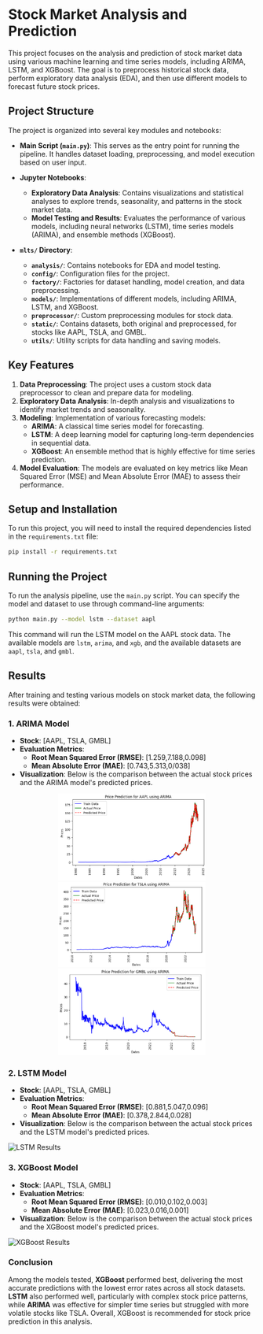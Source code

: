 
# Stock Market Analysis and Prediction

This project focuses on the analysis and prediction of stock market data using various machine learning and time series models, including ARIMA, LSTM, and XGBoost. The goal is to preprocess historical stock data, perform exploratory data analysis (EDA), and then use different models to forecast future stock prices.

## Project Structure

The project is organized into several key modules and notebooks:

- **Main Script (`main.py`)**: This serves as the entry point for running the pipeline. It handles dataset loading, preprocessing, and model execution based on user input.
  
- **Jupyter Notebooks**:
  - **Exploratory Data Analysis**: Contains visualizations and statistical analyses to explore trends, seasonality, and patterns in the stock market data.
  - **Model Testing and Results**: Evaluates the performance of various models, including neural networks (LSTM), time series models (ARIMA), and ensemble methods (XGBoost).

- **`mlts/` Directory**: 
  - **`analysis/`**: Contains notebooks for EDA and model testing.
  - **`config/`**: Configuration files for the project.
  - **`factory/`**: Factories for dataset handling, model creation, and data preprocessing.
  - **`models/`**: Implementations of different models, including ARIMA, LSTM, and XGBoost.
  - **`preprocessor/`**: Custom preprocessing modules for stock data.
  - **`static/`**: Contains datasets, both original and preprocessed, for stocks like AAPL, TSLA, and GMBL.
  - **`utils/`**: Utility scripts for data handling and saving models.

## Key Features

1. **Data Preprocessing**: The project uses a custom stock data preprocessor to clean and prepare data for modeling.
2. **Exploratory Data Analysis**: In-depth analysis and visualizations to identify market trends and seasonality.
3. **Modeling**: Implementation of various forecasting models:
   - **ARIMA**: A classical time series model for forecasting.
   - **LSTM**: A deep learning model for capturing long-term dependencies in sequential data.
   - **XGBoost**: An ensemble method that is highly effective for time series prediction.
4. **Model Evaluation**: The models are evaluated on key metrics like Mean Squared Error (MSE) and Mean Absolute Error (MAE) to assess their performance.

## Setup and Installation

To run this project, you will need to install the required dependencies listed in the `requirements.txt` file:

```bash
pip install -r requirements.txt
```

## Running the Project

To run the analysis pipeline, use the `main.py` script. You can specify the model and dataset to use through command-line arguments:

```bash
python main.py --model lstm --dataset aapl
```

This command will run the LSTM model on the AAPL stock data. The available models are `lstm`, `arima`, and `xgb`, and the available datasets are `aapl`, `tsla`, and `gmbl`.

## Results

After training and testing various models on stock market data, the following results were obtained:

### 1. **ARIMA Model**
   - **Stock**: [AAPL, TSLA, GMBL]
   - **Evaluation Metrics**:
     - **Root Mean Squared Error (RMSE)**: [1.259,7.188,0.098]
     - **Mean Absolute Error (MAE)**: [0.743,5.313,0/038]
   - **Visualization**: Below is the comparison between the actual stock prices and the ARIMA model's predicted prices.

 <p align="center">
     <img src="results/arima_aapl.png" alt="ARIMA Results AAPL" width="300"/>
     <img src="results/arima_tsla.png" alt="ARIMA Results TSLA" width="300"/>
     <img src="results/arima_gmbl.png" alt="ARIMA Results GMBL" width="300"/>
   </p>
   
### 2. **LSTM Model**
   - **Stock**: [AAPL, TSLA, GMBL]
   - **Evaluation Metrics**:
     - **Root Mean Squared Error (RMSE)**: [0.881,5.047,0.096]
     - **Mean Absolute Error (MAE)**: [0.378,2.844,0.028]
   - **Visualization**: Below is the comparison between the actual stock prices and the LSTM model's predicted prices.

   ![LSTM Results](path_to_your_image)

### 3. **XGBoost Model**
   - **Stock**: [AAPL, TSLA, GMBL]
   - **Evaluation Metrics**:
     - **Root Mean Squared Error (RMSE)**: [0.010,0.102,0.003]
     - **Mean Absolute Error (MAE)**: [0.023,0.016,0.001]
   - **Visualization**: Below is the comparison between the actual stock prices and the XGBoost model's predicted prices.

   ![XGBoost Results](path_to_your_image)

### Conclusion
Among the models tested, **XGBoost** performed best, delivering the most accurate predictions with the lowest error rates across all stock datasets. **LSTM** also performed well, particularly with complex stock price patterns, while **ARIMA** was effective for simpler time series but struggled with more volatile stocks like TSLA. Overall, XGBoost is recommended for stock price prediction in this analysis.
